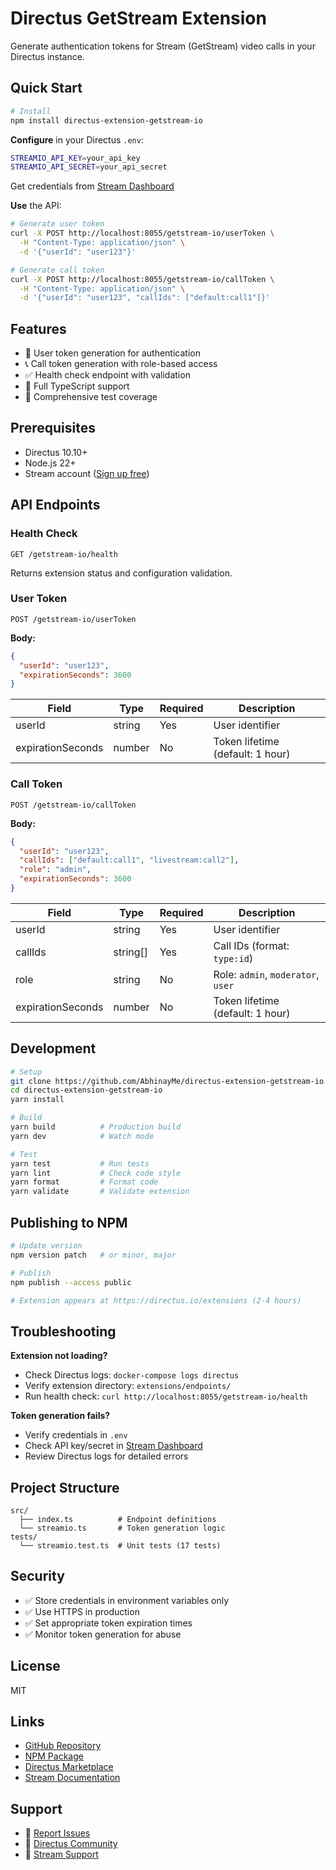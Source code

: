 # Directus GetStream Extension

Generate authentication tokens for Stream (GetStream) video calls in your Directus instance.

## Quick Start

```bash
# Install
npm install directus-extension-getstream-io
```

**Configure** in your Directus `.env`:

```bash
STREAMIO_API_KEY=your_api_key
STREAMIO_API_SECRET=your_api_secret
```

Get credentials from [Stream Dashboard](https://getstream.io/dashboard/)

**Use** the API:

```bash
# Generate user token
curl -X POST http://localhost:8055/getstream-io/userToken \
  -H "Content-Type: application/json" \
  -d '{"userId": "user123"}'

# Generate call token
curl -X POST http://localhost:8055/getstream-io/callToken \
  -H "Content-Type: application/json" \
  -d '{"userId": "user123", "callIds": ["default:call1"]}'
```

## Features

- 🔐 User token generation for authentication
- 📞 Call token generation with role-based access
- ✅ Health check endpoint with validation
- 🔧 Full TypeScript support
- 🧪 Comprehensive test coverage

## Prerequisites

- Directus 10.10+
- Node.js 22+
- Stream account ([Sign up free](https://getstream.io/))

## API Endpoints

### Health Check

```http
GET /getstream-io/health
```

Returns extension status and configuration validation.

### User Token

```http
POST /getstream-io/userToken
```

**Body:**

```json
{
  "userId": "user123",
  "expirationSeconds": 3600
}
```

| Field             | Type   | Required | Description                      |
| ----------------- | ------ | -------- | -------------------------------- |
| userId            | string | Yes      | User identifier                  |
| expirationSeconds | number | No       | Token lifetime (default: 1 hour) |

### Call Token

```http
POST /getstream-io/callToken
```

**Body:**

```json
{
  "userId": "user123",
  "callIds": ["default:call1", "livestream:call2"],
  "role": "admin",
  "expirationSeconds": 3600
}
```

| Field             | Type     | Required | Description                        |
| ----------------- | -------- | -------- | ---------------------------------- |
| userId            | string   | Yes      | User identifier                    |
| callIds           | string[] | Yes      | Call IDs (format: `type:id`)       |
| role              | string   | No       | Role: `admin`, `moderator`, `user` |
| expirationSeconds | number   | No       | Token lifetime (default: 1 hour)   |

## Development

```bash
# Setup
git clone https://github.com/AbhinayMe/directus-extension-getstream-io.git
cd directus-extension-getstream-io
yarn install

# Build
yarn build          # Production build
yarn dev            # Watch mode

# Test
yarn test           # Run tests
yarn lint           # Check code style
yarn format         # Format code
yarn validate       # Validate extension
```

## Publishing to NPM

```bash
# Update version
npm version patch   # or minor, major

# Publish
npm publish --access public

# Extension appears at https://directus.io/extensions (2-4 hours)
```

## Troubleshooting

**Extension not loading?**

- Check Directus logs: `docker-compose logs directus`
- Verify extension directory: `extensions/endpoints/`
- Run health check: `curl http://localhost:8055/getstream-io/health`

**Token generation fails?**

- Verify credentials in `.env`
- Check API key/secret in [Stream Dashboard](https://getstream.io/dashboard/)
- Review Directus logs for detailed errors

## Project Structure

```
src/
  ├── index.ts          # Endpoint definitions
  └── streamio.ts       # Token generation logic
tests/
  └── streamio.test.ts  # Unit tests (17 tests)
```

## Security

- ✅ Store credentials in environment variables only
- ✅ Use HTTPS in production
- ✅ Set appropriate token expiration times
- ✅ Monitor token generation for abuse

## License

MIT

## Links

- [GitHub Repository](https://github.com/AbhinayMe/directus-extension-getstream-io)
- [NPM Package](https://www.npmjs.com/package/directus-extension-getstream-io)
- [Directus Marketplace](https://directus.io/extensions)
- [Stream Documentation](https://getstream.io/video/docs/)

## Support

- 🐛 [Report Issues](https://github.com/AbhinayMe/directus-extension-getstream-io/issues)
- 💬 [Directus Community](https://directus.chat/)
- 📧 [Stream Support](https://getstream.io/support/)
